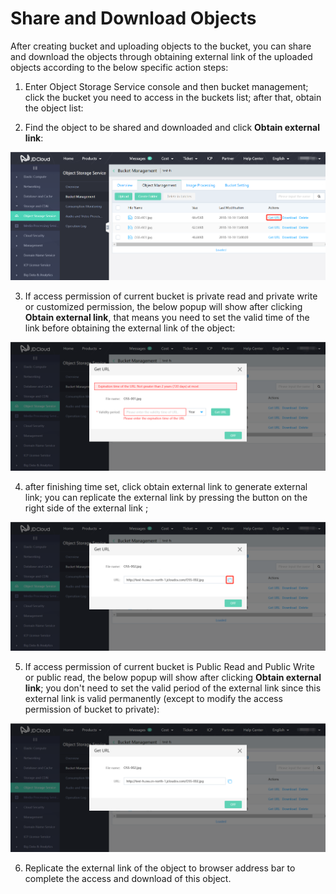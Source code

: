 
# Share and Download Objects

After creating bucket and uploading objects to the bucket, you can share and download the objects through obtaining external link of the uploaded objects according to the below specific action steps:

1. Enter Object Storage Service console and then bucket management; click the bucket you need to access in the buckets list; after that, obtain the object list:

2. Find the object to be shared and downloaded and click **Obtain external link**:

![获取外链](../../../../image/Object-Storage-Service/OSS-015.png)

3. If access permission of current bucket is private read and private write or customized permission, the below popup will show after clicking **Obtain external link**, that means you need to set the valid time of the link before obtaining the external link of the object:

![有效期](../../../../image/Object-Storage-Service/OSS-016.png)

4. after finishing time set, click obtain external link to generate external link; you can replicate the external link by pressing the button on the right side of the external link ;

![复制外链](../../../../image/Object-Storage-Service/OSS-017.png)

5. If access permission of current bucket is Public Read and Public Write or public read, the below popup will show after clicking **Obtain external link**; you don't need to set the valid period of the external link since this external link  is valid permanently (except to modify the access permission of bucket to private):

![外链地址永久有效](../../../../image/Object-Storage-Service/OSS-018.png)

6. Replicate the external link of the object to browser address bar to complete the access and download of this object.
